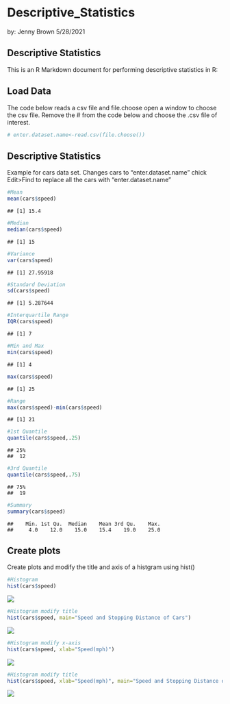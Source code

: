 Descriptive\_Statistics
================
by: Jenny Brown
5/28/2021

## Descriptive Statistics

This is an R Markdown document for performing descriptive statistics in
R:

## Load Data

The code below reads a csv file and file.choose open a window to choose
the csv file. Remove the \# from the code below and choose the .csv file
of interest.

``` r
# enter.dataset.name<-read.csv(file.choose())
```

## Descriptive Statistics

Example for cars data set. Changes cars to “enter.dataset.name” chick
Edit\>Find to replace all the cars with “enter.dataset.name”

``` r
#Mean
mean(cars$speed)
```

    ## [1] 15.4

``` r
#Median
median(cars$speed)
```

    ## [1] 15

``` r
#Variance
var(cars$speed)
```

    ## [1] 27.95918

``` r
#Standard Deviation
sd(cars$speed)
```

    ## [1] 5.287644

``` r
#Interquartile Range
IQR(cars$speed)
```

    ## [1] 7

``` r
#Min and Max
min(cars$speed)
```

    ## [1] 4

``` r
max(cars$speed)
```

    ## [1] 25

``` r
#Range
max(cars$speed)-min(cars$speed)
```

    ## [1] 21

``` r
#1st Quantile
quantile(cars$speed,.25)
```

    ## 25% 
    ##  12

``` r
#3rd Quantile
quantile(cars$speed,.75)
```

    ## 75% 
    ##  19

``` r
#Summary
summary(cars$speed)
```

    ##    Min. 1st Qu.  Median    Mean 3rd Qu.    Max. 
    ##     4.0    12.0    15.0    15.4    19.0    25.0

## Create plots

Create plots and modify the title and axis of a histgram using hist()

``` r
#Histogram
hist(cars$speed)
```

![](descriptive_statistics_files/figure-gfm/unnamed-chunk-2-1.png)<!-- -->

``` r
#Histogram modify title
hist(cars$speed, main="Speed and Stopping Distance of Cars")
```

![](descriptive_statistics_files/figure-gfm/unnamed-chunk-2-2.png)<!-- -->

``` r
#Histogram modify x-axis
hist(cars$speed, xlab="Speed(mph)")
```

![](descriptive_statistics_files/figure-gfm/unnamed-chunk-2-3.png)<!-- -->

``` r
#Histogram modify title 
hist(cars$speed, xlab="Speed(mph)", main="Speed and Stopping Distance of Cars")
```

![](descriptive_statistics_files/figure-gfm/unnamed-chunk-2-4.png)<!-- -->
